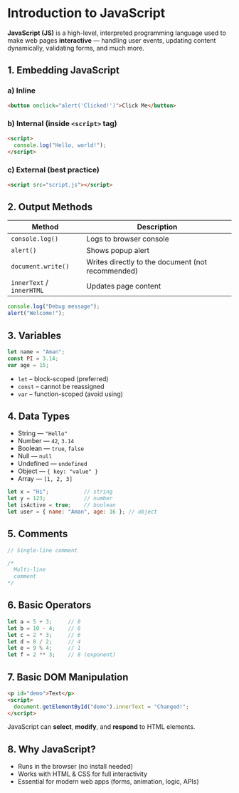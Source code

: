 # Introduction to JavaScript

**JavaScript (JS)** is a high-level, interpreted programming language used to make web pages **interactive** — handling user events, updating content dynamically, validating forms, and much more.

## 1. Embedding JavaScript

### a) Inline

```html
<button onclick="alert('Clicked!')">Click Me</button>
```

### b) Internal (inside `<script>` tag)

```html
<script>
  console.log("Hello, world!");
</script>
```

### c) External (best practice)

```html
<script src="script.js"></script>
```

## 2. Output Methods

| Method                    | Description                                       |
| ------------------------- | ------------------------------------------------- |
| `console.log()`           | Logs to browser console                           |
| `alert()`                 | Shows popup alert                                 |
| `document.write()`        | Writes directly to the document (not recommended) |
| `innerText` / `innerHTML` | Updates page content                              |

```js
console.log("Debug message");
alert("Welcome!");
```

## 3. Variables

```js
let name = "Aman";
const PI = 3.14;
var age = 15;
```

* `let` – block-scoped (preferred)
* `const` – cannot be reassigned
* `var` – function-scoped (avoid using)

## 4. Data Types

* String — `"Hello"`
* Number — `42`, `3.14`
* Boolean — `true`, `false`
* Null — `null`
* Undefined — `undefined`
* Object — `{ key: "value" }`
* Array — `[1, 2, 3]`

```js
let x = "Hi";           // string
let y = 123;            // number
let isActive = true;    // boolean
let user = { name: "Aman", age: 16 }; // object
```

## 5. Comments

```js
// Single-line comment

/*
  Multi-line
  comment
*/
```

## 6. Basic Operators

```js
let a = 5 + 3;     // 8
let b = 10 - 4;    // 6
let c = 2 * 3;     // 6
let d = 8 / 2;     // 4
let e = 9 % 4;     // 1
let f = 2 ** 3;    // 8 (exponent)
```

## 7. Basic DOM Manipulation

```html
<p id="demo">Text</p>
<script>
  document.getElementById("demo").innerText = "Changed!";
</script>
```

JavaScript can **select**, **modify**, and **respond** to HTML elements.

## 8. Why JavaScript?

* Runs in the browser (no install needed)
* Works with HTML & CSS for full interactivity
* Essential for modern web apps (forms, animation, logic, APIs)
